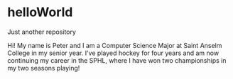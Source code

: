 # helloWorld
Just another repository

Hi! My name is Peter and I am a Computer Science Major at Saint Anselm College in my senior year.  I've played hockey for four years and am now continuing my career in the SPHL, where I have won two championships in my two seasons playing!
